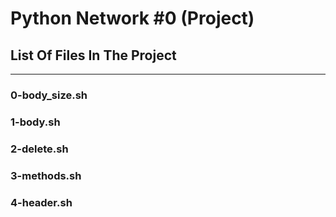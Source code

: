 # Python Network #0 (Project)
## List Of Files In The Project
---
### 0-body_size.sh

### 1-body.sh

### 2-delete.sh

### 3-methods.sh

### 4-header.sh

###
